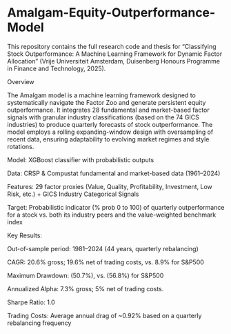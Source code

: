 # Amalgam-Equity-Outperformance-Model

This repository contains the full research code and thesis for “Classifying Stock Outperformance: A Machine Learning Framework for Dynamic Factor Allocation” (Vrije Universiteit Amsterdam, Duisenberg Honours Programme in Finance and Technology, 2025).

Overview

The Amalgam model is a machine learning framework designed to systematically navigate the Factor Zoo and generate persistent equity outperformance. It integrates 28 fundamental and market-based factor signals with granular industry classifications (based on the 74 GICS industries) to produce quarterly forecasts of stock outperformance. The model employs a rolling expanding-window design with oversampling of recent data, ensuring adaptability to evolving market regimes and style rotations.

Model: XGBoost classifier with probabilistic outputs

Data: CRSP & Compustat fundamental and market-based data (1961–2024)

Features: 29 factor proxies (Value, Quality, Profitability, Investment, Low Risk, etc.) + GICS Industry Categorical Signals

Target: Probabilistic indicator (% prob 0 to 100) of quarterly outperformance for a stock vs. both its industry peers and the value-weighted benchmark index

Key Results:

Out-of-sample period: 1981–2024 (44 years, quarterly rebalancing)

CAGR: 20.6% gross; 19.6% net of trading costs, vs. 8.9% for S&P500

Maximum Drawdown: (50.7%), vs. (56.8%) for S&P500

Annualized Alpha: 7.3% gross; 5% net of trading costs. 

Sharpe Ratio: 1.0 

Trading Costs: Average annual drag of ~0.92% based on a quarterly rebalancing frequency
